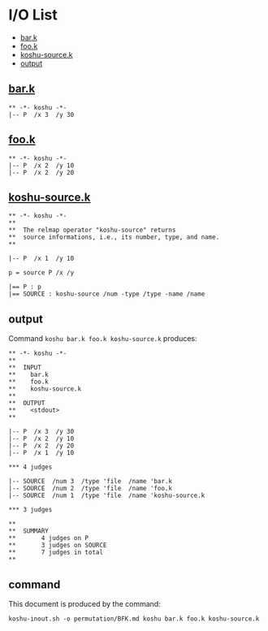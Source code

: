 # I/O List

- [bar.k](#bark)
- [foo.k](#fook)
- [koshu-source.k](#koshu-sourcek)
- [output](#output)



## [bar.k](bar.k)

```
** -*- koshu -*-
|-- P  /x 3  /y 30
```



## [foo.k](foo.k)

```
** -*- koshu -*-
|-- P  /x 2  /y 10
|-- P  /x 2  /y 20
```



## [koshu-source.k](koshu-source.k)

```
** -*- koshu -*-
**
**  The relmap operator "koshu-source" returns
**  source informations, i.e., its number, type, and name.
**

|-- P  /x 1  /y 10

p = source P /x /y

|== P : p
|== SOURCE : koshu-source /num -type /type -name /name
```



## output


Command `koshu bar.k foo.k koshu-source.k` produces:

```
** -*- koshu -*-
**
**  INPUT
**    bar.k
**    foo.k
**    koshu-source.k
**
**  OUTPUT
**    <stdout>
**

|-- P  /x 3  /y 30
|-- P  /x 2  /y 10
|-- P  /x 2  /y 20
|-- P  /x 1  /y 10

*** 4 judges

|-- SOURCE  /num 3  /type 'file  /name 'bar.k
|-- SOURCE  /num 2  /type 'file  /name 'foo.k
|-- SOURCE  /num 1  /type 'file  /name 'koshu-source.k

*** 3 judges

**
**  SUMMARY
**       4 judges on P
**       3 judges on SOURCE
**       7 judges in total
**
```



## command

This document is produced by the command:

```
koshu-inout.sh -o permutation/BFK.md koshu bar.k foo.k koshu-source.k
```
